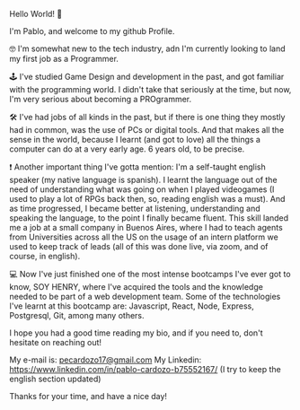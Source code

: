 Hello World! 👋

I'm Pablo, and welcome to my github Profile.

🤓 I'm somewhat new to the tech industry, adn I'm currently looking to land my first job as a Programmer.

🕹 I've studied Game Design and development in the past, and got familiar with the programming world. I didn't take that seriously at the time, but now, I'm very serious about becoming a PROgrammer.

🛠 I've had jobs of all kinds in the past, but if there is one thing they mostly had in common, was the use of PCs or digital tools. And that makes all the sense in the world, because I learnt (and got to love) all the things a computer can do at a very early age. 6 years old, to be precise.

❗ Another important thing I've gotta mention: I'm a self-taught english speaker (my native language is spanish). I learnt the language out of the need of understanding what was going on when I played videogames (I used to play a lot of RPGs back then, so, reading english was a must). And as time progressed, I became better at listening, understanding and speaking the language, to the point I finally became fluent. This skill landed me a job at a small company in Buenos Aires, where I had to teach agents from Universities across all the US on the usage of an intern platform we used to keep track of leads (all of this was done live, via zoom, and of course, in english). 

💻 Now I've just finished one of the most intense bootcamps I've ever got to know, SOY HENRY, where I've acquired the tools and the knowledge needed to be part of a web development team. Some of the technologies I've learnt at this bootcamp are: Javascript, React, Node, Express, Postgresql, Git,  among many others.

I hope you had a good time reading my bio, and if you need to, don't hesitate on reaching out!

My e-mail is: pecardozo17@gmail.com
My Linkedin: https://www.linkedin.com/in/pablo-cardozo-b75552167/ (I try to keep the english section updated)

Thanks for your time, and have a nice day!
